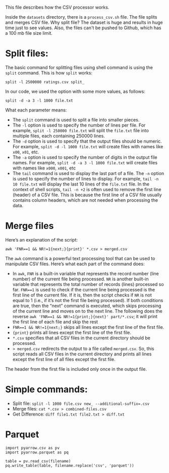 This file describes how the CSV processor works.

Inside the `datasets` directory, there is a `process_csv.sh` file. The file splits and merges CSV file.
Why split file? The dataset is huge and results in huge time just to see values. Also, the files can't be pushed to Github, which has a 100 mb file size limit.


# Split files:
The basic command for splitting files using shell command is using the `split` command. This is how `split` works:
```
split -l 2500000 ratings.csv split_
```
In our code, we used the option with some more values, as follows:
```
split -d -a 3 -l 1000 file.txt
```

What each parameter means:
- The `split` command is used to split a file into smaller pieces.
- The `-l` option is used to specify the number of lines per file.
    For example, `split -l 250000 file.txt` will split the `file.txt` file into multiple files, each containing 250000 lines.
- The `-d` option is used to specify that the output files should be numeric. For example, `split -d -l 1000 file.txt` will create files with names like `x00`, `x01`, etc.
- The `-a` option is used to specify the number of digits in the output file names. For example, `split -d -a 3 -l 1000 file.txt` will create files with names like `x000`, `x001`, etc
- The `tail` command is used to display the last part of a file.
    The `-n` option is used to specify the number of lines to display.
    For example, `tail -n 10 file.txt` will display the last 10 lines of the `file.txt` file.
    In the context of shell scripts, `tail -n +2` is often used to remove the first line (header) of a CSV file. This is because the first line of a CSV file usually contains column headers, which are not needed when processing the data.


# Merge files
Here’s an explanation of the script:
```
awk 'FNR==1 && NR!=1{next;}{print}' *.csv > merged.csv
```

The `awk` command is a powerful text processing tool that can be used to manipulate CSV files. Here’s what each part of the command does:
- In `awk`, `FNR` is a built-in variable that represents the record number (line number) of the current file being processed. `NR` is another built-in variable that represents the total number of records (lines) processed so far.
    `FNR==1` is used to check if the current line being processed is the first line of the current file.
    If it is, then the script checks if `NR` is not equal to 1 (i.e., if it’s not the first file being processed).
    If both conditions are true, then the “next” command is executed, which skips processing of the current line and moves on to the next line.
    The following does the reverse `awk 'FNR==1 && NR!=1{print;}{next}' part/*.csv`; it will print the first line of each file and skip the rest
- `FNR==1 && NR!=1{next;}` skips all lines except the first line of the first file.
- `{print}` prints all lines except the first line of the first file.
- `*.csv` specifies that all CSV files in the current directory should be processed.
- `> merged.csv` redirects the output to a file called `merged.csv`.
So, this script reads all CSV files in the current directory and prints all lines except the first line of all files except the first file.

The header from the first file is included only once in the output file.

# Simple commands:
- Split file: `split -l 1000 file.csv new_ --additional-suffix=.csv`
- Merge files: `cat *.csv > combined-files.csv`
- Get Difference: `diff file1.txt file2.txt > diff.txt`

# Parquet
```
import pyarrow.csv as pv
import pyarrow.parquet as pq

table = pv.read_csv(filename)
pq.write_table(table, filename.replace('csv', 'parquet'))
```